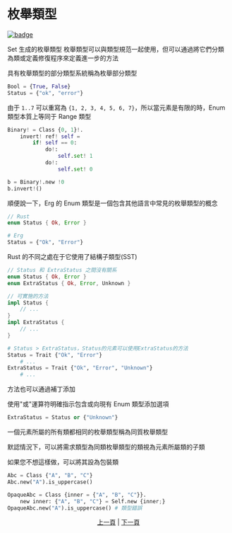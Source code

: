# 枚舉類型

[![badge](https://img.shields.io/endpoint.svg?url=https%3A%2F%2Fgezf7g7pd5.execute-api.ap-northeast-1.amazonaws.com%2Fdefault%2Fsource_up_to_date%3Fowner%3Derg-lang%26repos%3Derg%26ref%3Dmain%26path%3Ddoc/EN/syntax/type/11_enum.md%26commit_hash%3D14b0c449efc9e9da3e10a09c912a960ecfaf1c9d)](https://gezf7g7pd5.execute-api.ap-northeast-1.amazonaws.com/default/source_up_to_date?owner=erg-lang&repos=erg&ref=main&path=doc/EN/syntax/type/11_enum.md&commit_hash=14b0c449efc9e9da3e10a09c912a960ecfaf1c9d)

Set 生成的枚舉類型
枚舉類型可以與類型規范一起使用，但可以通過將它們分類為類或定義修復程序來定義進一步的方法

具有枚舉類型的部分類型系統稱為枚舉部分類型

```python
Bool = {True, False}
Status = {"ok", "error"}
```

由于 `1..7` 可以重寫為 `{1, 2, 3, 4, 5, 6, 7}`，所以當元素是有限的時，Enum 類型本質上等同于 Range 類型

```python
Binary! = Class {0, 1}!.
    invert! ref! self =
        if! self == 0:
            do!:
                self.set! 1
            do!:
                self.set! 0

b = Binary!.new !0
b.invert!()
```

順便說一下，Erg 的 Enum 類型是一個包含其他語言中常見的枚舉類型的概念

```rust
// Rust
enum Status { Ok, Error }
```

```python
# Erg
Status = {"Ok", "Error"}
```

Rust 的不同之處在于它使用了結構子類型(SST)

```rust
// Status 和 ExtraStatus 之間沒有關系
enum Status { Ok, Error }
enum ExtraStatus { Ok, Error, Unknown }

// 可實施的方法
impl Status {
    // ...
}
impl ExtraStatus {
    // ...
}
```

```python
# Status > ExtraStatus，Status的元素可以使用ExtraStatus的方法
Status = Trait {"Ok", "Error"}
    # ...
ExtraStatus = Trait {"Ok", "Error", "Unknown"}
    # ...
```

方法也可以通過補丁添加

使用"或"運算符明確指示包含或向現有 Enum 類型添加選項

```python
ExtraStatus = Status or {"Unknown"}
```

一個元素所屬的所有類都相同的枚舉類型稱為同質枚舉類型

默認情況下，可以將需求類型為同類枚舉類型的類視為元素所屬類的子類

如果您不想這樣做，可以將其設為包裝類

```python
Abc = Class {"A", "B", "C"}
Abc.new("A").is_uppercase()

OpaqueAbc = Class {inner = {"A", "B", "C"}}.
    new inner: {"A", "B", "C"} = Self.new {inner;}
OpaqueAbc.new("A").is_uppercase() # 類型錯誤
```
<p align='center'>
    <a href='./10_interval.md'>上一頁</a> | <a href='./12_refinement.md'>下一頁</a>
</p>